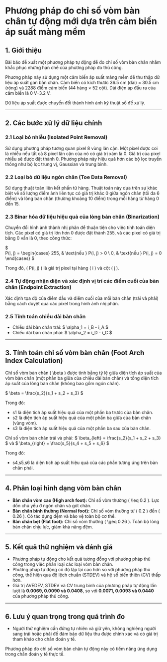 # Phương pháp đo chỉ số vòm bàn chân tự động mới dựa trên cảm biến áp suất màng mềm

## 1. Giới thiệu
Bài báo đề xuất một phương pháp tự động để đo chỉ số vòm bàn chân nhằm khắc phục những hạn chế của phương pháp đo thủ công.

Phương pháp này sử dụng một cảm biến áp suất màng mềm để thu thập dữ liệu áp suất gan bàn chân. Cảm biến có kích thước 36.5 cm (dài) × 30.5 cm (rộng) và 2288 điểm cảm biến (44 hàng × 52 cột). Dải điện áp đầu ra của cảm biến là 0 V–3.2 V.

Dữ liệu áp suất được chuyển đổi thành hình ảnh kỹ thuật số để xử lý.

---

## 2. Các bước xử lý dữ liệu chính

### 2.1 Loại bỏ nhiễu (Isolated Point Removal)
Sử dụng phương pháp tương quan pixel 8 vùng lân cận. Một pixel được coi là nhiễu nếu tất cả 8 pixel lân cận của nó có giá trị xám là 0. Giá trị của pixel nhiễu sẽ được đặt thành 0. Phương pháp này hiệu quả hơn các bộ lọc truyền thống như bộ lọc trung vị, Gaussian và trung bình.

### 2.2 Loại bỏ dữ liệu ngón chân (Toe Data Removal)
Sử dụng thuật toán liên kết phần tử hàng. Thuật toán này dựa trên sự khác biệt về số lượng điểm ảnh liên tục có giá trị khác 0 giữa ngón chân (tối đa 6 điểm) và lòng bàn chân (thường khoảng 10 điểm) trong mỗi hàng từ hàng 0 đến 15.

### 2.3 Binar hóa dữ liệu hiệu quả của lòng bàn chân (Binarization)
Chuyển đổi hình ảnh thành nhị phân để thuận tiện cho việc tính toán diện tích. Các pixel có giá trị lớn hơn 0 được đặt thành 255, và các pixel có giá trị bằng 0 vẫn là 0, theo công thức:

$\
P(i, j) = \begin{cases}
255, & \text{nếu } P(i, j) > 0 \\
0, & \text{nếu } P(i, j) = 0
\end{cases}
$

Trong đó, \( P(i, j) \) là giá trị pixel tại hàng \( i \) và cột \( j \).

### 2.4 Tự động nhận diện và xác định vị trí các điểm cuối của bàn chân (Endpoint Extraction)
Xác định tọa độ của điểm đầu và điểm cuối của mỗi bàn chân (trái và phải) bằng cách duyệt qua các pixel trong hình ảnh nhị phân.

### 2.5 Tính toán chiều dài bàn chân
- Chiều dài bàn chân trái:
  $
  \alpha_1 = i_B - i_A
  $
- Chiều dài bàn chân phải:
  $
  \alpha_2 = i_D - i_C
  $

---

## 3. Tính toán chỉ số vòm bàn chân (Foot Arch Index Calculation)
Chỉ số vòm bàn chân \( \beta \) được tính bằng tỷ lệ giữa diện tích áp suất của vòm bàn chân (một phần ba giữa của chiều dài bàn chân) và tổng diện tích áp suất của lòng bàn chân (không bao gồm ngón chân).

$
\beta = \frac{s_2}{s_1 + s_2 + s_3}
$

Trong đó:
- s1  là diện tích áp suất hiệu quả của một phần ba trước của bàn chân.
- s2 là diện tích áp suất hiệu quả của một phần ba giữa của bàn chân (vùng vòm).
- s3 là diện tích áp suất hiệu quả của một phần ba sau của bàn chân.

Chỉ số vòm bàn chân trái và phải:
$
\beta_{left} = \frac{s_2}{s_1 + s_2 + s_3}
$
 và 
$
\beta_{right} = \frac{s_5}{s_4 + s_5 + s_6}
$

Trong đó:
- s4,s5,s6 là diện tích áp suất hiệu quả của các phần tương ứng trên bàn chân phải.

---

## 4. Phân loại hình dạng vòm bàn chân
- **Bàn chân vòm cao (High arch foot):** Chỉ số vòm thường \( \leq 0.2 \). Lực dồn chủ yếu ở ngón chân và gót chân.
- **Bàn chân bình thường (Normal foot):** Chỉ số vòm thường từ \( 0.2 \) đến \( 0.26 \). Có tác dụng đệm và bảo vệ toàn bộ cơ thể.
- **Bàn chân bẹt (Flat foot):** Chỉ số vòm thường \( \geq 0.26 \). Toàn bộ lòng bàn chân chịu lực, giảm khả năng đệm.

---

## 5. Kết quả thử nghiệm và đánh giá
- Phương pháp tự động cho kết quả tương đồng với phương pháp thủ công trong việc phân loại các loại vòm bàn chân.
- Phương pháp tự động có độ lặp lại cao hơn so với phương pháp thủ công, thể hiện qua độ lệch chuẩn (STDEV) và hệ số biến thiên (CV) thấp hơn.
- Giá trị AVEDEV, STDEV và CV trung bình của phương pháp tự động lần lượt là **0.0069, 0.0090 và 0.0408**, so với **0.0071, 0.0093 và 0.0440** của phương pháp thủ công.

---

## 6. Lưu ý quan trọng trong quá trình đo
- Người thử nghiệm cần đứng tự nhiên và giữ yên, không nghiêng người sang trái hoặc phải để đảm bảo dữ liệu thu được chính xác và có giá trị tham khảo cho chẩn đoán y tế.

Phương pháp đo chỉ số vòm bàn chân tự động này có tiềm năng ứng dụng trong chẩn đoán y tế thực tế.

